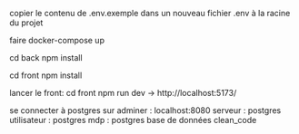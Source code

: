 copier le contenu de .env.exemple dans un nouveau fichier .env à la racine du projet

faire docker-compose up

cd back
npm install

cd front
npm install

lancer le front: 
cd front
npm run dev
-> http://localhost:5173/



se connecter à postgres sur adminer :
localhost:8080
serveur : postgres
utilisateur : postgres
mdp : postgres
base de données clean_code

